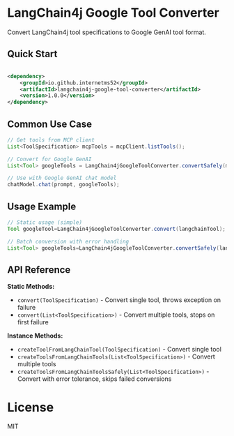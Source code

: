 # LangChain4j Google Tool Converter

Convert LangChain4j tool specifications to Google GenAI tool format.

## Quick Start

```xml

<dependency>
    <groupId>io.github.internetms52</groupId>
    <artifactId>langchain4j-google-tool-converter</artifactId>
    <version>1.0.0</version>
</dependency>
```

## Common Use Case
```java
// Get tools from MCP client
List<ToolSpecification> mcpTools = mcpClient.listTools();

// Convert for Google GenAI
List<Tool> googleTools = LangChain4jGoogleToolConverter.convertSafely(mcpTools);

// Use with Google GenAI chat model
chatModel.chat(prompt, googleTools);
```

## Usage Example

```java
// Static usage (simple)
Tool googleTool=LangChain4jGoogleToolConverter.convert(langchainTool);

// Batch conversion with error handling
List<Tool> googleTools=LangChain4jGoogleToolConverter.convertSafely(langchainTools);
```

## API Reference

**Static Methods:**
- `convert(ToolSpecification)` - Convert single tool, throws exception on failure
- `convert(List<ToolSpecification>)` - Convert multiple tools, stops on first failure

**Instance Methods:**
- `createToolFromLangChainTool(ToolSpecification)` - Convert single tool
- `createToolsFromLangChainTools(List<ToolSpecification>)` - Convert multiple tools
- `createToolsFromLangChainToolsSafely(List<ToolSpecification>)` - Convert with error tolerance, skips failed conversions

# License
MIT

